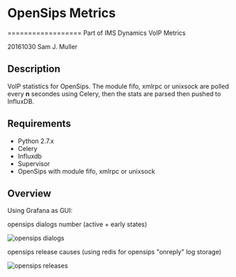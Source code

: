 # OpenSips Metrics
==================
Part of IMS Dynamics VoIP Metrics

20161030 Sam J. Muller

Description
-----------

VoIP statistics for OpenSips. The module fifo, xmlrpc or unixsock are polled every **n** secondes using Celery, then the stats are parsed then pushed to InfluxDB.


Requirements
------------
- Python 2.7.x
- Celery
- Influxdb
- Supervisor
- OpenSips with module fifo, xmlrpc or unixsock

Overview
--------
Using Grafana as GUI:

opensips dialogs number (active + early states)

![opensips dialogs](http://195.154.255.170/img/cscf-gh.png)

opensips release causes (using redis for opensips "onreply" log storage)

![opensips releases](http://195.154.255.170/img/releases_causes.png)
